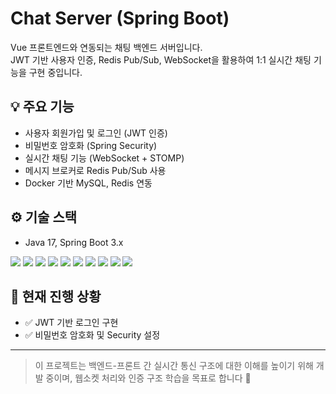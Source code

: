 # Chat Server (Spring Boot)
Vue 프론트엔드와 연동되는 채팅 백엔드 서버입니다.  
JWT 기반 사용자 인증, Redis Pub/Sub, WebSocket을 활용하여 1:1 실시간 채팅 기능을 구현 중입니다.

## 💡 주요 기능
- 사용자 회원가입 및 로그인 (JWT 인증)
- 비밀번호 암호화 (Spring Security)
- 실시간 채팅 기능 (WebSocket + STOMP)
- 메시지 브로커로 Redis Pub/Sub 사용
- Docker 기반 MySQL, Redis 연동

## ⚙️ 기술 스택
- Java 17, Spring Boot 3.x
<p align="left">
  <img src="https://img.shields.io/badge/Java-17-007396?style=for-the-badge&logo=openjdk&logoColor=white"/>
  <img src="https://img.shields.io/badge/SpringBoot-3.x-6DB33F?style=for-the-badge&logo=springboot&logoColor=white"/>
  <img src="https://img.shields.io/badge/SpringSecurity-%20-6DB33F?style=for-the-badge&logo=springsecurity&logoColor=white"/>
  <img src="https://img.shields.io/badge/JPA-%20-6DB33F?style=for-the-badge&logo=spring&logoColor=white"/>
  <img src="https://img.shields.io/badge/WebSocket-%20-0abf53?style=for-the-badge"/>
  <img src="https://img.shields.io/badge/Redis-%20-DC382D?style=for-the-badge&logo=redis&logoColor=white"/>
  <img src="https://img.shields.io/badge/MySQL-%20-4479A1?style=for-the-badge&logo=mysql&logoColor=white"/>
  <img src="https://img.shields.io/badge/Docker-%20-2496ED?style=for-the-badge&logo=docker&logoColor=white"/>
  <img src="https://img.shields.io/badge/Gradle-%20-02303A?style=for-the-badge&logo=gradle&logoColor=white"/>
  <img src="https://img.shields.io/badge/Postman-%20-FF6C37?style=for-the-badge&logo=postman&logoColor=white"/>
</p>

## 📌 현재 진행 상황
- ✅ JWT 기반 로그인 구현
- ✅ 비밀번호 암호화 및 Security 설정

---
> 이 프로젝트는 백엔드-프론트 간 실시간 통신 구조에 대한 이해를 높이기 위해 개발 중이며,
> 웹소켓 처리와 인증 구조 학습을 목표로 합니다 👏
